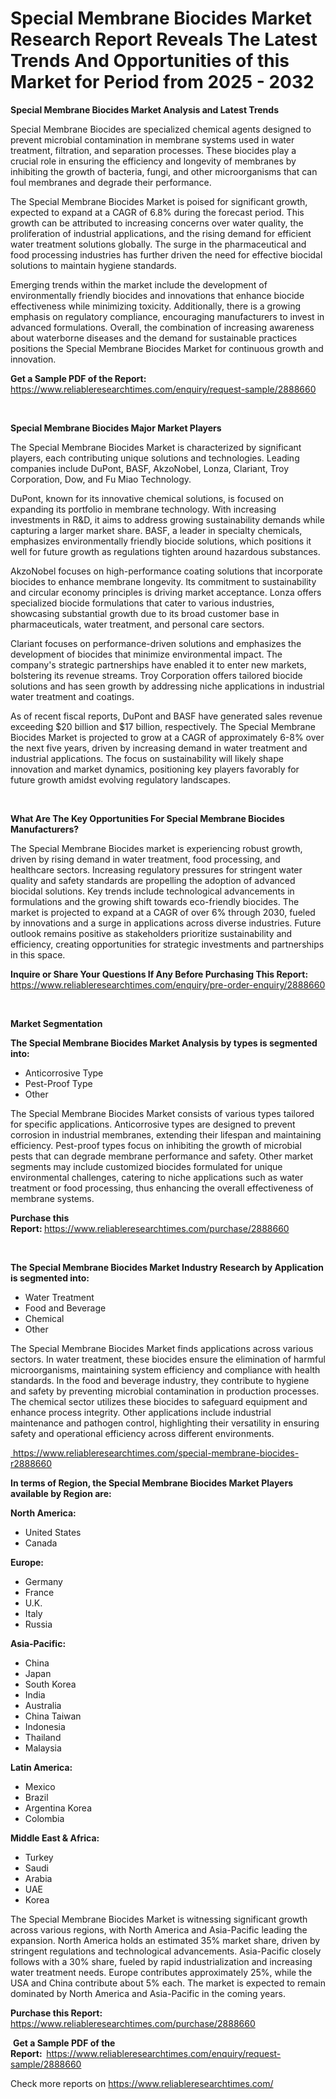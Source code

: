 <p><h1>Special Membrane Biocides Market Research Report Reveals The Latest Trends And Opportunities of this Market for Period from 2025 - 2032</h1></p><p><strong>Special Membrane Biocides Market Analysis and Latest Trends</strong></p>
<p><p>Special Membrane Biocides are specialized chemical agents designed to prevent microbial contamination in membrane systems used in water treatment, filtration, and separation processes. These biocides play a crucial role in ensuring the efficiency and longevity of membranes by inhibiting the growth of bacteria, fungi, and other microorganisms that can foul membranes and degrade their performance.</p><p>The Special Membrane Biocides Market is poised for significant growth, expected to expand at a CAGR of 6.8% during the forecast period. This growth can be attributed to increasing concerns over water quality, the proliferation of industrial applications, and the rising demand for efficient water treatment solutions globally. The surge in the pharmaceutical and food processing industries has further driven the need for effective biocidal solutions to maintain hygiene standards.</p><p>Emerging trends within the market include the development of environmentally friendly biocides and innovations that enhance biocide effectiveness while minimizing toxicity. Additionally, there is a growing emphasis on regulatory compliance, encouraging manufacturers to invest in advanced formulations. Overall, the combination of increasing awareness about waterborne diseases and the demand for sustainable practices positions the Special Membrane Biocides Market for continuous growth and innovation.</p></p>
<p><strong>Get a Sample PDF of the Report:&nbsp;</strong> <a href="https://www.reliableresearchtimes.com/enquiry/request-sample/2888660?utm_campaign=2792&utm_medium=2&utm_source=Github&utm_content=ia&utm_term=14032025&utm_id=special-membrane-biocides">https://www.reliableresearchtimes.com/enquiry/request-sample/2888660</a></p>
<p>&nbsp;</p>
<p><strong>Special Membrane Biocides Major Market Players</strong></p>
<p><p>The Special Membrane Biocides Market is characterized by significant players, each contributing unique solutions and technologies. Leading companies include DuPont, BASF, AkzoNobel, Lonza, Clariant, Troy Corporation, Dow, and Fu Miao Technology. </p><p>DuPont, known for its innovative chemical solutions, is focused on expanding its portfolio in membrane technology. With increasing investments in R&D, it aims to address growing sustainability demands while capturing a larger market share. BASF, a leader in specialty chemicals, emphasizes environmentally friendly biocide solutions, which positions it well for future growth as regulations tighten around hazardous substances.</p><p>AkzoNobel focuses on high-performance coating solutions that incorporate biocides to enhance membrane longevity. Its commitment to sustainability and circular economy principles is driving market acceptance. Lonza offers specialized biocide formulations that cater to various industries, showcasing substantial growth due to its broad customer base in pharmaceuticals, water treatment, and personal care sectors.</p><p>Clariant focuses on performance-driven solutions and emphasizes the development of biocides that minimize environmental impact. The company's strategic partnerships have enabled it to enter new markets, bolstering its revenue streams. Troy Corporation offers tailored biocide solutions and has seen growth by addressing niche applications in industrial water treatment and coatings.</p><p>As of recent fiscal reports, DuPont and BASF have generated sales revenue exceeding $20 billion and $17 billion, respectively. The Special Membrane Biocides Market is projected to grow at a CAGR of approximately 6-8% over the next five years, driven by increasing demand in water treatment and industrial applications. The focus on sustainability will likely shape innovation and market dynamics, positioning key players favorably for future growth amidst evolving regulatory landscapes.</p></p>
<p>&nbsp;</p>
<p><strong>What Are The Key Opportunities For Special Membrane Biocides Manufacturers?</strong></p>
<p><p>The Special Membrane Biocides market is experiencing robust growth, driven by rising demand in water treatment, food processing, and healthcare sectors. Increasing regulatory pressures for stringent water quality and safety standards are propelling the adoption of advanced biocidal solutions. Key trends include technological advancements in formulations and the growing shift towards eco-friendly biocides. The market is projected to expand at a CAGR of over 6% through 2030, fueled by innovations and a surge in applications across diverse industries. Future outlook remains positive as stakeholders prioritize sustainability and efficiency, creating opportunities for strategic investments and partnerships in this space.</p></p>
<p><strong>Inquire or Share Your Questions If Any Before Purchasing This Report:</strong> <a href="https://www.reliableresearchtimes.com/enquiry/pre-order-enquiry/2888660?utm_campaign=2792&utm_medium=2&utm_source=Github&utm_content=ia&utm_term=14032025&utm_id=special-membrane-biocides">https://www.reliableresearchtimes.com/enquiry/pre-order-enquiry/2888660</a></p>
<p>&nbsp;</p>
<p><strong>Market Segmentation</strong></p>
<p><strong>The Special Membrane Biocides Market Analysis by types is segmented into:</strong></p>
<p><ul><li>Anticorrosive Type</li><li>Pest-Proof Type</li><li>Other</li></ul></p>
<p><p>The Special Membrane Biocides Market consists of various types tailored for specific applications. Anticorrosive types are designed to prevent corrosion in industrial membranes, extending their lifespan and maintaining efficiency. Pest-proof types focus on inhibiting the growth of microbial pests that can degrade membrane performance and safety. Other market segments may include customized biocides formulated for unique environmental challenges, catering to niche applications such as water treatment or food processing, thus enhancing the overall effectiveness of membrane systems.</p></p>
<p><strong>Purchase this Report:&nbsp;</strong><a href="https://www.reliableresearchtimes.com/purchase/2888660?utm_campaign=2792&utm_medium=2&utm_source=Github&utm_content=ia&utm_term=14032025&utm_id=special-membrane-biocides">https://www.reliableresearchtimes.com/purchase/2888660</a></p>
<p>&nbsp;</p>
<p><strong>The Special Membrane Biocides Market Industry Research by Application is segmented into:</strong></p>
<p><ul><li>Water Treatment</li><li>Food and Beverage</li><li>Chemical</li><li>Other</li></ul></p>
<p><p>The Special Membrane Biocides Market finds applications across various sectors. In water treatment, these biocides ensure the elimination of harmful microorganisms, maintaining system efficiency and compliance with health standards. In the food and beverage industry, they contribute to hygiene and safety by preventing microbial contamination in production processes. The chemical sector utilizes these biocides to safeguard equipment and enhance process integrity. Other applications include industrial maintenance and pathogen control, highlighting their versatility in ensuring safety and operational efficiency across different environments.</p></p>
<p><a href="https://www.reliableresearchtimes.com/special-membrane-biocides-r2888660?utm_campaign=2792&utm_medium=2&utm_source=Github&utm_content=ia&utm_term=14032025&utm_id=special-membrane-biocides">&nbsp;https://www.reliableresearchtimes.com/special-membrane-biocides-r2888660</a></p>
<p><strong>In terms of Region, the Special Membrane Biocides Market Players available by Region are:</strong></p>
<p>
    <p> <strong> North America: </strong>
        <ul>
            <li>United States</li>
            <li>Canada</li>
        </ul>
        </p> 
    <p> <strong> Europe: </strong>
        <ul>
            <li>Germany</li>
            <li>France</li>
            <li>U.K.</li>
            <li>Italy</li>
            <li>Russia</li>
        </ul>
        </p> 
    <p> <strong> Asia-Pacific: </strong>
        <ul>
            <li>China</li>
            <li>Japan</li>
            <li>South Korea</li>
            <li>India</li>
            <li>Australia</li>
            <li>China Taiwan</li>
            <li>Indonesia</li>
            <li>Thailand</li>
            <li>Malaysia</li>
        </ul>
        </p> 
    <p> <strong> Latin America: </strong>
        <ul>
            <li>Mexico</li>
            <li>Brazil</li>
            <li>Argentina Korea</li>
            <li>Colombia</li>
        </ul>
        </p> 
    <p> <strong> Middle East & Africa: </strong>
        <ul>
            <li>Turkey</li>
            <li>Saudi</li>
            <li>Arabia</li>
            <li>UAE</li>
            <li>Korea</li>
        </ul>
    </p>
    </p>
<p><p>The Special Membrane Biocides Market is witnessing significant growth across various regions, with North America and Asia-Pacific leading the expansion. North America holds an estimated 35% market share, driven by stringent regulations and technological advancements. Asia-Pacific closely follows with a 30% share, fueled by rapid industrialization and increasing water treatment needs. Europe contributes approximately 25%, while the USA and China contribute about 5% each. The market is expected to remain dominated by North America and Asia-Pacific in the coming years.</p></p>
<p><strong>Purchase this Report: </strong><a href="https://www.reliableresearchtimes.com/purchase/2888660?utm_campaign=2792&utm_medium=2&utm_source=Github&utm_content=ia&utm_term=14032025&utm_id=special-membrane-biocides">https://www.reliableresearchtimes.com/purchase/2888660</a></p>
<p>&nbsp;<strong>Get a Sample PDF of the Report:&nbsp;&nbsp;</strong><a href="https://www.reliableresearchtimes.com/enquiry/request-sample/2888660?utm_campaign=2792&utm_medium=2&utm_source=Github&utm_content=ia&utm_term=14032025&utm_id=special-membrane-biocides">https://www.reliableresearchtimes.com/enquiry/request-sample/2888660</a></p>
<p><strong></strong></p>
<p>Check more reports on <a href="https://www.reliableresearchtimes.com/?utm_campaign=2792&utm_medium=2&utm_source=Github&utm_content=ia&utm_term=14032025&utm_id=special-membrane-biocides">https://www.reliableresearchtimes.com/</a></p>